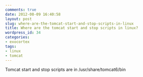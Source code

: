 ```yaml
---
comments: true
date: 2012-08-09 16:40:58
layout: post
slug: where-are-the-tomcat-start-and-stop-scripts-in-linux
title: Where are the tomcat start and stop scripts in linux?
wordpress_id: 34
categories:
- exocortex
tags:
- linux
- tomcat
---
```


Tomcat start and stop scripts are in /usr/share/tomcat6/bin
